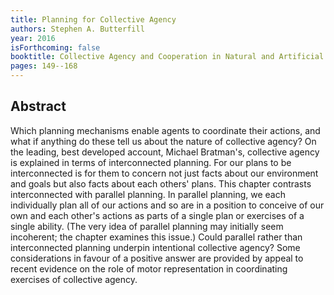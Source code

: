 ```yaml
---
title: Planning for Collective Agency
authors: Stephen A. Butterfill
year: 2016
isForthcoming: false
booktitle: Collective Agency and Cooperation in Natural and Artificial Systems
pages: 149--168
---
```


## Abstract

Which planning mechanisms enable agents to coordinate their actions, and what if anything do these tell us about the nature of collective agency?  On the leading, best developed account, Michael Bratman's, collective agency  is explained in terms of interconnected planning.  For our plans to be interconnected is for them to concern not just facts about our environment and goals but also facts about each others' plans.  This chapter contrasts interconnected with parallel planning.  In parallel planning, we each individually plan all of our actions and so are in a position to conceive of our own and each other's actions as parts of a single plan or exercises of a single ability.  (The very idea of parallel planning may initially seem incoherent; the chapter examines this issue.)  Could parallel rather than interconnected planning underpin intentional collective agency?  Some considerations in favour of a positive answer are provided by appeal to recent evidence on the role of motor representation in coordinating exercises of collective agency.

